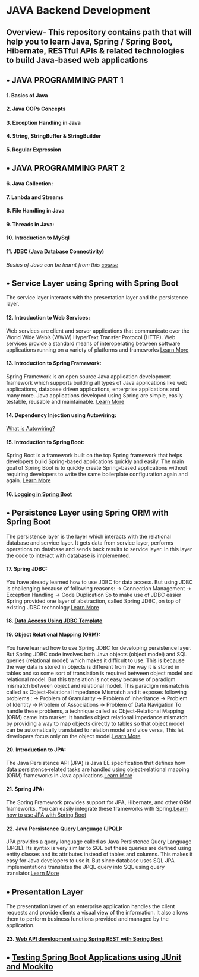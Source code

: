# __JAVA Backend Development__
## Overview- This repository contains path that will help you to learn Java, Spring / Spring Boot, Hibernate, RESTful APIs & related technologies to build Java-based web applications

## •	__JAVA PROGRAMMING PART 1__
#### 1.	Basics of Java
#### 2.	Java OOPs Concepts
#### 3.	Exception Handling in Java
#### 4.	String, StringBuffer & StringBuilder
#### 5.	Regular Expression

## •	__JAVA PROGRAMMING PART 2__
#### 6.	Java Collection:
#### 7.	Lanbda and Streams
#### 8.	 File Handling in Java
#### 9.	Threads in Java:
#### 10.	Introduction to MySql
#### 11.	JDBC (Java Database Connectivity)
_Basics of Java can be learnt from this [course](https://www.udemy.com/course/java-tutorial/)_

## •	__Service Layer using Spring with Spring Boot__
The service layer interacts with the presentation layer and the persistence layer.
#### 12.	Introduction to Web Services:
Web services are client and server applications that communicate over the World Wide Web’s (WWW) HyperText Transfer Protocol (HTTP). Web services provide a standard means of interoperating between software applications running on a variety of platforms and frameworks [Learn More](https://java2blog.com/restful-web-service-tutorial/)
#### 13.	Introduction to Spring Framework: 
Spring Framework is an open source Java application development framework which supports building all types of Java applications like web applications, database driven applications, enterprise applications and many more.  Java applications developed using Spring are simple, easily testable, reusable and maintainable. [Learn More](https://www.tutorialspoint.com/spring/spring_overview.htm)
#### 14.	Dependency Injection using Autowiring:
[What is Autowiring?](https://www.javatpoint.com/autowiring-in-spring)
#### 15.	Introduction to Spring Boot:
Spring Boot is a framework built on the top Spring framework that helps developers build Spring-based applications quickly and easily. The main goal of Spring Boot is to quickly create Spring-based applications without requiring developers to write the same boilerplate configuration again and again. [Learn More](https://www.geeksforgeeks.org/introduction-to-spring-boot/)
#### 16.	[Logging in Spring Boot](https://howtodoinjava.com/spring-boot2/logging/spring-boot-logging-configurations/)

## •	__Persistence Layer using Spring ORM with Spring Boot__
The persistence layer is the layer which interacts with the relational database and service layer. It gets data from service layer, performs operations on database and sends back results to service layer. In this layer the code to interact with database is implemented.
#### 17.	Spring JDBC: 
You have already learned how to use JDBC for data access. But using JDBC is challenging because of following reasons:
-> Connection Management 
-> Exception Handling
-> Code Duplication 
So to make use of JDBC easier Spring provided one layer of abstraction, called Spring JDBC, on top of existing JDBC technology.[Learn More](https://www.baeldung.com/spring-jdbc-jdbctemplate)
#### 18.	[Data Access Using JDBC Template](https://www.vogella.com/tutorials/SpringJDBC/article.html)
#### 19.	Object Relational Mapping (ORM):
You have learned how to use Spring JDBC for developing persistence layer. But Spring JDBC code involves both Java objects (object model) and SQL queries (relational model) which makes it difficult to use. This is because the way data is stored in objects is different from the way it is stored in tables and so some sort of translation is required between object model and relational model. But this translation is not easy because of paradigm mismatch between object and relational model. This paradigm mismatch is called as Object-Relational Impedance Mismatch and it exposes following problems :
-> Problem of Granularity
-> Problem of Inheritance
-> Problem of Identity
-> Problem of Associations
-> Problem of Data Navigation
To handle these problems, a technique called as Object-Relational Mapping (ORM) came into market. It handles object relational impedance mismatch by providing a way to map objects directly to tables so that object model can be automatically translated to relation model and vice versa, This let developers focus only on the object model.[Learn More](https://docs.spring.io/spring/docs/4.2.x/spring-framework-reference/html/orm.html)
#### 20.	Introduction to JPA:
The Java Persistence API (JPA) is Java EE specification that defines how data persistence‐related tasks are handled using object‐relational mapping (ORM) frameworks in Java applications.[Learn More](https://www.javatpoint.com/jpa-introduction)
#### 21.	Spring JPA:
The Spring Framework provides support for JPA, Hibernate, and other ORM frameworks. You can easily integrate these frameworks with Spring.[Learn how to use JPA with Spring Boot](https://spring.io/guides/gs/accessing-data-jpa/)
#### 22.	Java Persistence Query Language (JPQL):
JPA provides a query language called as Java Persistence Query Language (JPQL). Its syntax is very similar to SQL but these queries are defined using entity classes and its attributes instead of tables and columns. This makes it easy for Java developers to use it. But since database uses SQL JPA implementations translates the JPQL query into SQL using query translator.[Learn More](https://www.tutorialspoint.com/jpa/jpa_jpql.htm)

## • __Presentation Layer__
The presentation layer of an enterprise application handles the client requests and provide clients a visual view of the information. It also allows them to perform business functions provided and managed by the application. 
#### 23.	[Web API development using Spring REST with Spring Boot](https://www.tutorialspoint.com/spring_boot/spring_boot_building_restful_web_services.htm)

## •	[__Testing Spring Boot Applications using JUnit and Mockito__](https://howtodoinjava.com/spring-boot2/testing/spring-boot-mockito-junit-example/)



 

